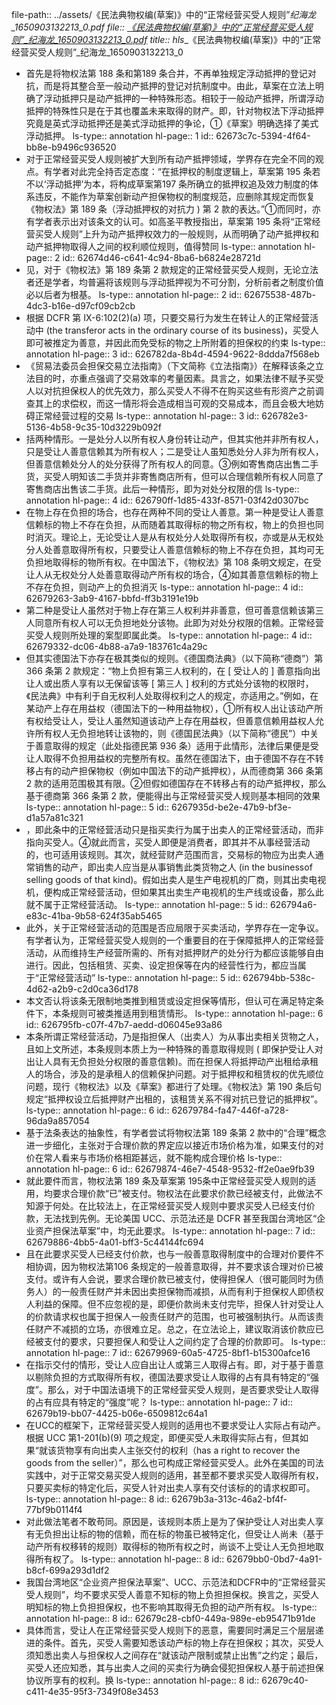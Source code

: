 file-path:: ../assets/《民法典物权编(草案)》中的“正常经营买受人规则”_纪海龙_1650903132213_0.pdf
file:: [《民法典物权编(草案)》中的“正常经营买受人规则”_纪海龙_1650903132213_0.pdf](../assets/《民法典物权编(草案)》中的“正常经营买受人规则”_纪海龙_1650903132213_0.pdf)
title:: hls__《民法典物权编(草案)》中的“正常经营买受人规则”_纪海龙_1650903132213_0

- 首先是将物权法第 188 条和第189 条合并，不再单独规定浮动抵押的登记对抗，而是将其整合至一般动产抵押的登记对抗制度中。由此，草案在立法上明确了浮动抵押只是动产抵押的一种特殊形态。相较于一般动产抵押，所谓浮动抵押的特殊性只是在于其也覆盖未来取得的财产。即，针对物权法下浮动抵押究竟是英式浮动抵押还是美式浮动抵押的争论，①《草案》明确选择了美式浮动抵押。
  ls-type:: annotation
  hl-page:: 1
  id:: 62673c7c-5394-4f64-bb8e-b9496c936520
- 对于正常经营买受人规则被扩大到所有动产抵押领域，学界存在完全不同的观点。有学者对此完全持否定态度：“在抵押权的制度逻辑上，草案第 195 条若不以‘浮动抵押’为本，将构成草案第197 条所确立的抵押权追及效力制度的体系违反，不能作为草案创新动产担保物权的制度规范，应删除其规定而恢复《物权法》第 189 条（浮动抵押权的对抗力 ) 第 2 款的表达。”①而同时，亦有学者表示出对该条文的认可。如高圣平教授指出，草案第 195 条将“正常经营买受人规则”上升为动产抵押权效力的一般规则，从而明确了动产抵押权和动产抵押物取得人之间的权利顺位规则，值得赞同
  ls-type:: annotation
  hl-page:: 2
  id:: 62674d46-c641-4c94-8ba6-b6824e28721d
- 见，对于《物权法》第 189 条第 2 款规定的正常经营买受人规则，无论立法者还是学者，均普遍将该规则与浮动抵押视为不可分割，分析前者之制度价值必以后者为根基。
  ls-type:: annotation
  hl-page:: 2
  id:: 62675538-487b-4dc3-b16e-d97cf09cb2cb
- 根据 DCFR 第 IX-6:102(2)(a) 项，只要交易行为发生在转让人的正常经营活动中 (the transferor acts in the ordinary course of its business)，买受人即可被推定为善意，并因此而免受标的物之上所附着的担保权的约束
  ls-type:: annotation
  hl-page:: 3
  id:: 626782da-8b4d-4594-9622-8ddda7f568eb
- 《贸易法委员会担保交易立法指南》（下文简称《立法指南》）在解释该条之立法目的时，亦重点强调了交易效率的考量因素。具言之，如果法律不赋予买受人以对抗担保权人的优先效力，那么买受人不得不在购买这些有形资产之前调查其上的求偿权，而这一情形将会造成相当可观的交易成本，而且会极大地妨碍正常经营过程的交易
  ls-type:: annotation
  hl-page:: 3
  id:: 626782e3-5136-4b58-9c35-10d3229b092f
- 括两种情形。一是处分人以所有权人身份转让动产，但其实他并非所有权人，只是受让人善意信赖其为所有权人；二是受让人虽知悉处分人非为所有权人，但善意信赖处分人的处分获得了所有权人的同意。③例如寄售商店出售二手货，买受人明知该二手货并非寄售商店所有，但可以合理信赖所有权人同意了寄售商店出售该二手货。此后一种情形，即为对处分权限的信
  ls-type:: annotation
  hl-page:: 4
  id:: 626790ff-1d85-433f-8571-03f42d0307bc
- 在物上存在负担的场合，也存在两种不同的受让人善意。第一种是受让人善意信赖标的物上不存在负担，从而随着其取得标的物之所有权，物上的负担也同时消灭。理论上，无论受让人是从有权处分人处取得所有权，亦或是从无权处分人处善意取得所有权，只要受让人善意信赖标的物上不存在负担，其均可无负担地取得标的物所有权。在中国法下，《物权法》第 108 条明文规定，在受让人从无权处分人处善意取得动产所有权的场合，④如其善意信赖标的物上不存在负担，则动产上的负担消灭
  ls-type:: annotation
  hl-page:: 4
  id:: 62679263-3ab9-4167-bbfd-ff3b3191e19b
- 第二种是受让人虽然对于物上存在第三人权利并非善意，但可善意信赖该第三人同意所有权人可以无负担地处分该物。此即为对处分权限的信赖。正常经营买受人规则所处理的案型即属此类。
  ls-type:: annotation
  hl-page:: 4
  id:: 62679332-dc06-4b88-a7a9-183761c4a29c
- 但其实德国法下亦存在极其类似的规则。《德国商法典》（以下简称“德商”）第 366 条第 2 款规定：“物上负担有第三人权利的，在 [ 受让人的 ] 善意指向出让人或出质人享有以无保留该等 [ 第三人 ] 权利的方式处分该物的权限时，《民法典》中有利于自无权利人处取得权利之人的规定，亦适用之。”例如，在某动产上存在用益权（德国法下的一种用益物权），①所有权人出让该动产所有权给受让人，受让人虽然知道该动产上存在用益权，但善意信赖用益权人允许所有权人无负担地转让该物的，则《德国民法典》（以下简称“德民”）中关于善意取得的规定（此处指德民第 936 条）适用于此情形，法律后果便是受让人取得不负担用益权的完整所有权。虽然在德国法下，由于德国不存在不转移占有的动产担保物权（例如中国法下的动产抵押权），从而德商第 366 条第 2 款的适用范围极其有限。②但假如德国存在不转移占有的动产抵押权，那么基于德商第 366 条第 2 款，便能得出与正常经营买受人规则基本相同的效果
  ls-type:: annotation
  hl-page:: 5
  id:: 6267935d-be2e-47b9-bf3e-d1a57a81c321
- ，即此条中的正常经营活动只是指买卖行为属于出卖人的正常经营活动，而非指向买受人。④就此而言，买受人即便是消费者，即其并不从事经营活动的，也可适用该规则。其次，就经营财产范围而言，交易标的物应为出卖人通常销售的动产，即出卖人应当是从事销售此类货物之人 (in the  businessof  selling goods of  that    kind)。假如出卖人是生产电视机的厂商，则其出卖电视机，便构成正常经营活动，但如果其出卖生产电视机的生产线或设备，那么此就不属于正常经营活动。
  ls-type:: annotation
  hl-page:: 5
  id:: 626794a6-e83c-41ba-9b58-624f35ab5465
- 此外，关于正常经营活动的范围是否应局限于买卖活动，学界存在一定争议。有学者认为，正常经营买受人规则的一个重要目的在于保障抵押人的正常经营活动，从而维持生产经营所需的、所有对抵押财产的处分行为都应该能够自由进行。因此，包括租赁、买卖、设定担保等在内的经营性行为，都应当属于“正常经营活动”
  ls-type:: annotation
  hl-page:: 5
  id:: 626794bb-538c-4d62-a2b9-c2d0ca36d178
- 本文否认将该条无限制地类推到租赁或设定担保等情形，但认可在满足特定条件下，本条规则可被类推适用到租赁情形。
  ls-type:: annotation
  hl-page:: 6
  id:: 626795fb-c07f-47b7-aedd-d06045e93a86
- 本条所谓正常经营活动，乃是指担保人（出卖人）为从事出卖相关货物之人，且如上文所述，本条规则本质上为一种特殊的善意取得规则 ( 即保护受让人对出让人具有无负担处分权限的善意信赖)。而在担保人将抵押动产出租给承租人的场合，涉及的是承租人的信赖保护问题。对于抵押权和租赁权的优先顺位问题，现行《物权法》以及《草案》都进行了处理。《物权法》第 190 条后句规定“抵押权设立后抵押财产出租的，该租赁关系不得对抗已登记的抵押权”。
  ls-type:: annotation
  hl-page:: 6
  id:: 62679784-fa47-446f-a728-96da9a857054
- 基于法条表达的抽象性，有学者尝试将物权法第 189 条第 2 款中的“合理”概念进一步细化，主张对于合理价款的界定应以接近市场价格为准，如果支付的对价在常人看来与市场价格相距甚远，就不能构成合理价格
  ls-type:: annotation
  hl-page:: 6
  id:: 62679874-46e7-4548-9532-ff2e0ae9fb39
- 就此要件而言，物权法第 189 条及草案第 195条中正常经营买受人规则的适用，均要求合理价款“已”被支付。物权法在此要求价款已经被支付，此做法不知源于何处。在比较法上，在正常经营买受人规则中要求买受人已经支付价款，无法找到先例。无论美国 UCC、示范法还是 DCFR 甚至我国台湾地区“企业资产担保法草案”中，均无此要求。
  ls-type:: annotation
  hl-page:: 7
  id:: 62679886-4bb5-4a01-bff3-5c44144fc694
- 且在此要求买受人已经支付价款，也与一般善意取得制度中的合理对价要件不相协调，因为物权法第106 条规定的一般善意取得，并不要求该合理对价已被支付。或许有人会说，要求合理价款已被支付，使得担保人（很可能同时为债务人）的一般责任财产并未因出卖担保物而减损，从而有利于担保权人即债权人利益的保障。但不应忽视的是，即便价款尚未支付完毕，担保人针对受让人的价款请求权也属于担保人一般责任财产的范围，也可被强制执行。从而该责任财产不减损的立场，亦很难立足。总之，在立法论上，建议取消该价款应已经被支付的要求，只要担保人和受让人之间约定了合理的价款即可。
  ls-type:: annotation
  hl-page:: 7
  id:: 62679969-60a5-4725-8bf1-b15300afce16
- 在指示交付的情形，受让人应自出让人或第三人取得占有。即，对于基于善意以剔除负担的方式取得所有权，德国法要求受让人取得的占有具有特定的“强度”。那么，对于中国法语境下的正常经营买受人规则，是否要求受让人取得的占有应具有特定的“强度”呢？
  ls-type:: annotation
  hl-page:: 7
  id:: 62679b19-bb07-4425-b06e-6509812c64a1
- 在UCC的框架下，正常经营买受人规则的适用也不要求受让人实际占有动产。根据 UCC 第1-201(b)(9) 项之规定，即便买受人未取得实际占有，但其如果“就该货物享有向出卖人主张交付的权利（has a  right    to recover the   goods from    the   seller）”，那么也可构成正常经营买受人。此外在美国的司法实践中，对于正常交易买受人规则的适用，甚至都不要求买受人取得所有权，只要买卖标的特定化后，买受人针对出卖人享有交付该标的的请求权即可。
  ls-type:: annotation
  hl-page:: 8
  id:: 62679b3a-313c-46a2-bf4f-77bf9b0114f4
- 对此做法笔者不敢苟同。原因是，该规则本质上是为了保护受让人对出卖人享有无负担出让标的物的信赖，而在标的物虽已被特定化，但受让人尚未（基于动产所有权移转的规则）取得标的物所有权之时，尚谈不上受让人无负担地取得所有权了。
  ls-type:: annotation
  hl-page:: 8
  id:: 62679bb0-0bd7-4a91-b8cf-699a293d1df2
- 我国台湾地区“企业资产担保法草案”、UCC、示范法和DCFR中的“正常经营买受人规则”，均不要求买受人善意不知标的物上负担担保权。换言之，买受人明知标的物上负担担保权，也不影响其取得无负担的动产所有权。
  ls-type:: annotation
  hl-page:: 8
  id:: 62679c28-cbf0-449a-989e-eb95471b91de
- 具体而言，受让人在正常经营买受人规则下的恶意，需要同时满足三个层层递进的条件。首先，买受人需要知悉该动产标的物上存在担保权；其次，买受人须知悉出卖人与担保权人之间存在“就该动产限制或禁止出售”之约定；最后，买受人还应知悉，其与出卖人之间的买卖行为确会侵犯担保权人基于前述担保协议所享有的权利。换
  ls-type:: annotation
  hl-page:: 8
  id:: 62679c40-c411-4e35-95f3-7349f08e3453